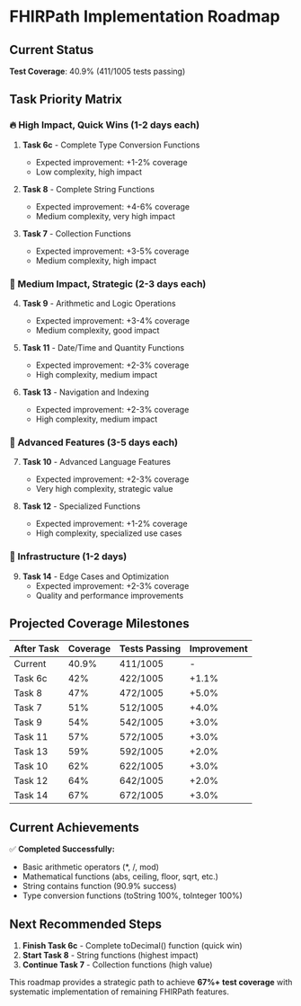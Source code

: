 # FHIRPath Implementation Roadmap

## Current Status
**Test Coverage**: 40.9% (411/1005 tests passing)

## Task Priority Matrix

### 🔥 High Impact, Quick Wins (1-2 days each)
1. **Task 6c** - Complete Type Conversion Functions
   - Expected improvement: +1-2% coverage
   - Low complexity, high impact

2. **Task 8** - Complete String Functions  
   - Expected improvement: +4-6% coverage
   - Medium complexity, very high impact

3. **Task 7** - Collection Functions
   - Expected improvement: +3-5% coverage
   - Medium complexity, high impact

### 🚀 Medium Impact, Strategic (2-3 days each)
4. **Task 9** - Arithmetic and Logic Operations
   - Expected improvement: +3-4% coverage
   - Medium complexity, good impact

5. **Task 11** - Date/Time and Quantity Functions
   - Expected improvement: +2-3% coverage
   - High complexity, medium impact

6. **Task 13** - Navigation and Indexing
   - Expected improvement: +2-3% coverage
   - High complexity, medium impact

### 🎯 Advanced Features (3-5 days each)
7. **Task 10** - Advanced Language Features
   - Expected improvement: +2-3% coverage
   - Very high complexity, strategic value

8. **Task 12** - Specialized Functions
   - Expected improvement: +1-2% coverage
   - High complexity, specialized use cases

### 🔧 Infrastructure (1-2 days)
9. **Task 14** - Edge Cases and Optimization
   - Expected improvement: +2-3% coverage
   - Quality and performance improvements

## Projected Coverage Milestones

| After Task | Coverage | Tests Passing | Improvement |
|------------|----------|---------------|-------------|
| Current    | 40.9%    | 411/1005     | -           |
| Task 6c    | 42%      | 422/1005     | +1.1%       |
| Task 8     | 47%      | 472/1005     | +5.0%       |
| Task 7     | 51%      | 512/1005     | +4.0%       |
| Task 9     | 54%      | 542/1005     | +3.0%       |
| Task 11    | 57%      | 572/1005     | +3.0%       |
| Task 13    | 59%      | 592/1005     | +2.0%       |
| Task 10    | 62%      | 622/1005     | +3.0%       |
| Task 12    | 64%      | 642/1005     | +2.0%       |
| Task 14    | 67%      | 672/1005     | +3.0%       |

## Current Achievements
✅ **Completed Successfully:**
- Basic arithmetic operators (*, /, mod)
- Mathematical functions (abs, ceiling, floor, sqrt, etc.)
- String contains function (90.9% success)
- Type conversion functions (toString 100%, toInteger 100%)

## Next Recommended Steps
1. **Finish Task 6c** - Complete toDecimal() function (quick win)
2. **Start Task 8** - String functions (highest impact)
3. **Continue Task 7** - Collection functions (high value)

This roadmap provides a strategic path to achieve **67%+ test coverage** with systematic implementation of remaining FHIRPath features.